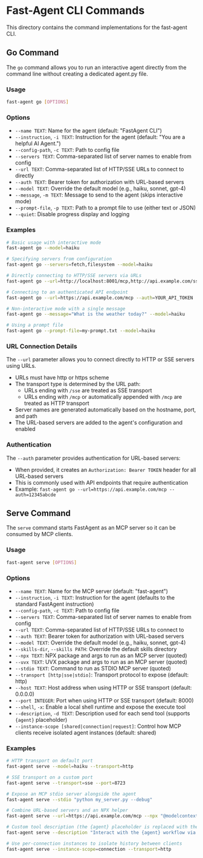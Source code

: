 # Fast-Agent CLI Commands

This directory contains the command implementations for the fast-agent CLI.

## Go Command

The `go` command allows you to run an interactive agent directly from the command line without
creating a dedicated agent.py file.

### Usage

```bash
fast-agent go [OPTIONS]
```

### Options

- `--name TEXT`: Name for the agent (default: "FastAgent CLI")
- `--instruction`, `-i TEXT`: Instruction for the agent (default: "You are a helpful AI Agent.")
- `--config-path`, `-c TEXT`: Path to config file
- `--servers TEXT`: Comma-separated list of server names to enable from config
- `--url TEXT`: Comma-separated list of HTTP/SSE URLs to connect to directly
- `--auth TEXT`: Bearer token for authorization with URL-based servers
- `--model TEXT`: Override the default model (e.g., haiku, sonnet, gpt-4)
- `--message`, `-m TEXT`: Message to send to the agent (skips interactive mode)
- `--prompt-file`, `-p TEXT`: Path to a prompt file to use (either text or JSON)
- `--quiet`: Disable progress display and logging

### Examples

```bash
# Basic usage with interactive mode
fast-agent go --model=haiku

# Specifying servers from configuration
fast-agent go --servers=fetch,filesystem --model=haiku

# Directly connecting to HTTP/SSE servers via URLs
fast-agent go --url=http://localhost:8001/mcp,http://api.example.com/sse

# Connecting to an authenticated API endpoint
fast-agent go --url=https://api.example.com/mcp --auth=YOUR_API_TOKEN

# Non-interactive mode with a single message
fast-agent go --message="What is the weather today?" --model=haiku

# Using a prompt file
fast-agent go --prompt-file=my-prompt.txt --model=haiku
```

### URL Connection Details

The `--url` parameter allows you to connect directly to HTTP or SSE servers using URLs.

- URLs must have http or https scheme
- The transport type is determined by the URL path:
  - URLs ending with `/sse` are treated as SSE transport
  - URLs ending with `/mcp` or automatically appended with `/mcp` are treated as HTTP transport
- Server names are generated automatically based on the hostname, port, and path
- The URL-based servers are added to the agent's configuration and enabled

### Authentication

The `--auth` parameter provides authentication for URL-based servers:

- When provided, it creates an `Authorization: Bearer TOKEN` header for all URL-based servers
- This is commonly used with API endpoints that require authentication
- Example: `fast-agent go --url=https://api.example.com/mcp --auth=12345abcde`

## Serve Command

The `serve` command starts FastAgent as an MCP server so it can be consumed by MCP clients.

### Usage

```bash
fast-agent serve [OPTIONS]
```

### Options

- `--name TEXT`: Name for the MCP server (default: "fast-agent")
- `--instruction`, `-i TEXT`: Instruction for the agent (defaults to the standard FastAgent instruction)
- `--config-path`, `-c TEXT`: Path to config file
- `--servers TEXT`: Comma-separated list of server names to enable from config
- `--url TEXT`: Comma-separated list of HTTP/SSE URLs to connect to
- `--auth TEXT`: Bearer token for authorization with URL-based servers
- `--model TEXT`: Override the default model (e.g., haiku, sonnet, gpt-4)
- `--skills-dir`, `--skills PATH`: Override the default skills directory
- `--npx TEXT`: NPX package and args to run as an MCP server (quoted)
- `--uvx TEXT`: UVX package and args to run as an MCP server (quoted)
- `--stdio TEXT`: Command to run as STDIO MCP server (quoted)
- `--transport [http|sse|stdio]`: Transport protocol to expose (default: http)
- `--host TEXT`: Host address when using HTTP or SSE transport (default: 0.0.0.0)
- `--port INTEGER`: Port when using HTTP or SSE transport (default: 8000)
- `--shell`, `-x`: Enable a local shell runtime and expose the execute tool
- `--description`, `-d TEXT`: Description used for each send tool (supports `{agent}` placeholder)
- `--instance-scope [shared|connection|request]`: Control how MCP clients receive isolated agent instances (default: shared)

### Examples

```bash
# HTTP transport on default port
fast-agent serve --model=haiku --transport=http

# SSE transport on a custom port
fast-agent serve --transport=sse --port=8723

# Expose an MCP stdio server alongside the agent
fast-agent serve --stdio "python my_server.py --debug"

# Combine URL-based servers and an NPX helper
fast-agent serve --url=https://api.example.com/mcp --npx "@modelcontextprotocol/server-filesystem /data"

# Custom tool description (the {agent} placeholder is replaced with the agent name)
fast-agent serve --description "Interact with the {agent} workflow via MCP"

# Use per-connection instances to isolate history between clients
fast-agent serve --instance-scope=connection --transport=http
```
